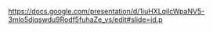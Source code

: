 https://docs.google.com/presentation/d/1iuHXLqilcWpaNV5-3mlo5djqswdu9Rodf5fuhaZe_vs/edit#slide=id.p
